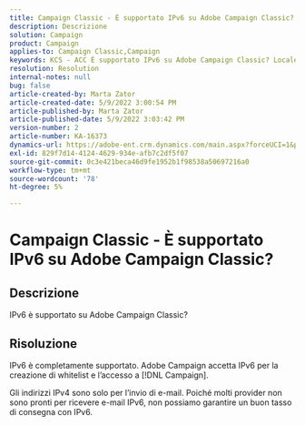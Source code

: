 ```yaml
---
title: Campaign Classic - È supportato IPv6 su Adobe Campaign Classic?
description: Descrizione
solution: Campaign
product: Campaign
applies-to: Campaign Classic,Campaign
keywords: KCS - ACC È supportato IPv6 su Adobe Campaign Classic? Locale
resolution: Resolution
internal-notes: null
bug: false
article-created-by: Marta Zator
article-created-date: 5/9/2022 3:00:54 PM
article-published-by: Marta Zator
article-published-date: 5/9/2022 3:03:42 PM
version-number: 2
article-number: KA-16373
dynamics-url: https://adobe-ent.crm.dynamics.com/main.aspx?forceUCI=1&pagetype=entityrecord&etn=knowledgearticle&id=902028d1-a8cf-ec11-a7b5-0022480a8e40
exl-id: 829f7d14-4124-4629-934e-afb7c2df5f07
source-git-commit: 0c3e421beca46d9fe1952b1f98538a50697216a0
workflow-type: tm+mt
source-wordcount: '78'
ht-degree: 5%

---
```


# Campaign Classic - È supportato IPv6 su Adobe Campaign Classic?

## Descrizione

IPv6 è supportato su Adobe Campaign Classic?

## Risoluzione


IPv6 è completamente supportato. Adobe Campaign accetta IPv6 per la creazione di whitelist e l’accesso a [!DNL Campaign].

Gli indirizzi IPv4 sono solo per l’invio di e-mail. Poiché molti provider non sono pronti per ricevere e-mail IPv6, non possiamo garantire un buon tasso di consegna con IPv6.
